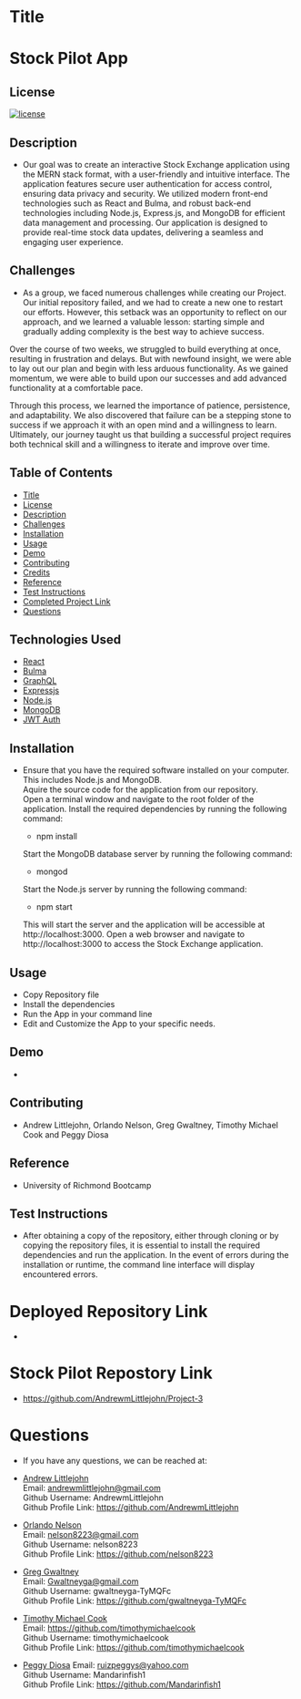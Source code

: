 # Title

# Stock Pilot App

## License

[![license](https://img.shields.io/badge/License-MIT-green)](https://opensource.org/licenses/MIT)

## Description

- Our goal was to create an interactive Stock Exchange application using the MERN stack   format, with a user-friendly and intuitive interface. The application features secure user authentication for access control, ensuring data privacy and security. We utilized modern front-end technologies such as React and Bulma, and robust back-end technologies including Node.js, Express.js, and MongoDB for efficient data management and processing. Our application is designed to provide real-time stock data updates, delivering a seamless and engaging user experience.

##  Challenges
- As a group, we faced numerous challenges while creating our Project. Our initial repository failed, and we had to create a new one to restart our efforts. However, this setback was an opportunity to reflect on our approach, and we learned a valuable lesson: starting simple and gradually adding complexity is the best way to achieve success.

Over the course of two weeks, we struggled to build everything at once, resulting in frustration and delays. But with newfound insight, we were able to lay out our plan and begin with less arduous functionality. As we gained momentum, we were able to build upon our successes and add advanced functionality at a comfortable pace.

Through this process, we learned the importance of patience, persistence, and adaptability. We also discovered that failure can be a stepping stone to success if we approach it with an open mind and a willingness to learn. Ultimately, our journey taught us that building a successful project requires both technical skill and a willingness to iterate and improve over time.

## Table of Contents

- [Title](#title)
- [License](#license)
- [Description](#description)
- [Challenges](#challenges)
- [Installation](#installation)
- [Usage](#usage)
- [Demo](#demo)
- [Contributing](#contributing)
- [Credits](#credits)
- [Reference](#reference)
- [Test Instructions](#test-instructions)
- [Completed Project Link](#completed-project-link)
- [Questions](#questions)

## Technologies Used
- [React](https://react.dev/)
- [Bulma](https://www.npmjs.com/package/bulma/v/0.9.4)
- [GraphQL](https://graphql.org/)
- [Expressjs](https://expressjs.com/)
- [Node.js](https://nodejs.org/en)
- [MongoDB](https://www.mongodb.com/) 
- [JWT Auth](https://jwt.io/introduction/)

## Installation

- Ensure that you have the required software installed on your computer. This includes Node.js and MongoDB.     
  Aquire the source code for the application from our repository.    
  Open a terminal window and navigate to the root folder of the application.
  Install the required dependencies by running the following command:

  - npm install

  Start the MongoDB database server by running the following command:

  - mongod

  Start the Node.js server by running the following command:

  - npm start

  This will start the server and the application will be accessible at http://localhost:3000.
  Open a web browser and navigate to http://localhost:3000 to access the Stock Exchange application.

## Usage

- Copy Repository file
- Install the dependencies
- Run the App in your command line
- Edit and Customize the App to your specific needs.

## Demo

- 

## Contributing

- Andrew Littlejohn, Orlando Nelson, Greg Gwaltney, Timothy Michael Cook and Peggy Diosa

## Reference

- University of Richmond Bootcamp


## Test Instructions

- After obtaining a copy of the repository, either through cloning or by copying the repository files, it is essential to install the required dependencies and run the application. In the event of errors during the installation or runtime, the command line interface will display encountered errors.

# Deployed Repository Link

- 

# Stock Pilot Repostory Link

- https://github.com/AndrewmLittlejohn/Project-3

# Questions

- If you have any questions, we can be reached at:
 
 - <u>Andrew Littlejohn</u>  
 Email: andrewmlittlejohn@gmail.com  
 Github Username: AndrewmLittlejohn  
 Github Profile Link: https://github.com/AndrewmLittlejohn

 - <u>Orlando Nelson</u>  
 Email: nelson8223@gmail.com  
 Github Username: nelson8223  
 Github Profile Link: https://github.com/nelson8223

 - <u>Greg Gwaltney</u>  
 Email: Gwaltneyga@gmail.com  
 Github Username: gwaltneyga-TyMQFc  
 Github Profile Link: https://github.com/gwaltneyga-TyMQFc

 - <u>Timothy Michael Cook</u>  
 Email: https://github.com/timothymichaelcook  
 Github Username: timothymichaelcook  
 Github Profile Link: https://github.com/timothymichaelcook  

- <u>Peggy Diosa</u>
Email: ruizpeggys@yahoo.com  
Github Username: Mandarinfish1  
Github Profile Link: https://github.com/Mandarinfish1
